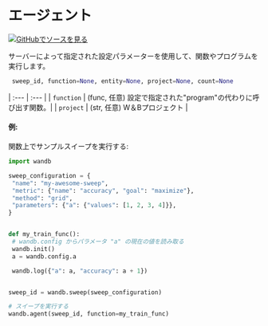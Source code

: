 # エージェント

[![](https://www.tensorflow.org/images/GitHub-Mark-32px.png)GitHubでソースを見る](https://www.github.com/wandb/client/tree/c4726707ed83ebb270a2cf84c4fd17b8684ff699/wandb/wandb_agent.py#L592-L650)

サーバーによって指定された設定パラメーターを使用して、関数やプログラムを実行します。
```python
 sweep_id, function=None, entity=None, project=None, count=None
```



| :--- | :--- |
| `function` | (func, 任意) 設定で指定された"program"の代わりに呼び出す関数。|
| `project` | (str, 任意) W＆Bプロジェクト |
#### 例:

関数上でサンプルスイープを実行する:

```python
import wandb

sweep_configuration = {
 "name": "my-awesome-sweep",
 "metric": {"name": "accuracy", "goal": "maximize"},
 "method": "grid",
 "parameters": {"a": {"values": [1, 2, 3, 4]}},
}


def my_train_func():
 # wandb.config からパラメータ "a" の現在の値を読み取る
 wandb.init()
 a = wandb.config.a

 wandb.log({"a": a, "accuracy": a + 1})


sweep_id = wandb.sweep(sweep_configuration)

# スイープを実行する
wandb.agent(sweep_id, function=my_train_func)
```